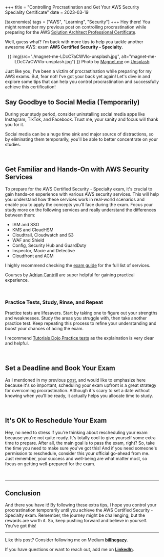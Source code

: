 +++
title = "Controlling Procrastination and Get Your AWS Security Speciality Certificate"
date = 2023-03-19

[taxonomies]
tags = ["AWS", "Learning", "Security"]
+++
Hey there! You might remember my previous post on controlling procrastination while preparing for the AWS <!-- more --> [Solution Architect Professional Certificate](https://billhegazy.com/aws-solution-architect-professional-certificate/).

Well, guess what? I'm back with more tips to help you tackle another awesome AWS: exam **AWS Certified Security - Specialty**.
<br>
<div align="center">
{{ img(src="./magnet-me-LDcC7aCWVlo-unsplash.jpg", alt="magnet-me-LDcC7aCWVlo-unsplash.jpg") }}
Photo by <a href="https://unsplash.com/@magnetme?utm_source=unsplash&utm_medium=referral&utm_content=creditCopyText">Magnet.me</a> on <a href="https://unsplash.com/photos/LDcC7aCWVlo?utm_source=unsplash&utm_medium=referral&utm_content=creditCopyText">Unsplash</a>
</div>

Just like you, I've been a victim of procrastination while preparing for my AWS exams. But, fear not! I've got your back yet again! Let's dive in and explore some tips that can help you control procrastination and successfully achieve this certification!

## Say Goodbye to Social Media (Temporarily)

During your study period, consider uninstalling social media apps like Instagram, TikTok, and Facebook. Trust me, your sanity and focus will thank you for it. 

Social media can be a huge time sink and major source of distractions, so by eliminating them temporarily, you'll be able to better concentrate on your studies.

<br>

## Get Familiar and Hands-On with AWS Security Services

To prepare for the AWS Certified Security - Specialty exam, it's crucial to gain hands-on experience with various AWS security services. This will help you understand how these services work in real-world scenarios and enable you to apply the concepts you'll face during the exam. Focus your study more on the following services and really understand the differences between them:

- IAM and SSO
- KMS and CloudHSM
- Cloudtrail, Cloudwatch and S3
- WAF and Shield
- Config, Security Hub and GuardDuty
- Inspector, Macie and Detective
- Cloudfront and ACM

I highly recommend checking the [exam guide](https://d1.awsstatic.com/training-and-certification/docs-security-spec/) for the full list of services.

Courses by [Adrian Cantrill](https://learn.cantrill.io/p/aws-certified-security-specialty) are super helpful for gaining practical experience.

<br>

### Practice Tests, Study, Rinse, and Repeat

Practice tests are lifesavers. Start by taking one to figure out your strengths and weaknesses. Study the areas you struggle with, then take another practice test. Keep repeating this process to refine your understanding and boost your chances of acing the exam.

I recommend [Tutorials Dojo Practice tests](https://tutorialsdojo.com/courses/aws-certified-security-specialty-practice-exams/) as the explaination is very clear and helpful.

<br>

## Set a Deadline and Book Your Exam

As I mentioned in my previous [post](https://billhegazy.com/aws-solution-architect-professional-certificate/), and would like to emphasize here because it's so important, scheduling your exam upfront is a great strategy for overcoming procrastination. Although it's scary to set a date without knowing when you'll be ready, it actually helps you allocate time to study.

<br>

## It's OK to Reschedule Your Exam

Hey, no need to stress if you're thinking about rescheduling your exam because you're not quite ready. It's totally cool to give yourself some extra time to prepare. After all, the main goal is to pass the exam, right? So, take the time you need to make sure you've got this! And if you need someone's permission to reschedule, consider this your official go-ahead from me. Just remember, your success and well-being are what matter most, so focus on getting well-prepared for the exam.

<br>

---

## Conclusion

And there you have it! By following these extra tips, I hope you control your procrastination temporarily until you achieve the AWS Certified Security - Specialty exam. Remember, the journey might be challenging, but the rewards are worth it. So, keep pushing forward and believe in yourself. You've got this!

---

Like this post? Consider following me on Medium **[billhegazy](https://billhegazy.medium.com/).**

If you have questions or want to reach out, add me on **[LinkedIn](https://www.linkedin.com/in/bhegazy/)**.